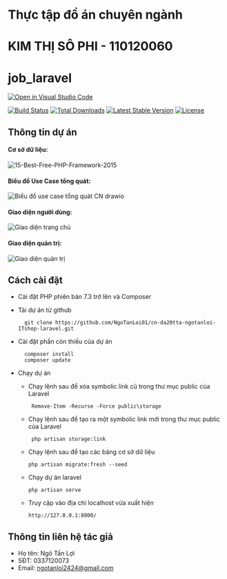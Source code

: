 # Thực tập đồ án chuyên ngành 
# KIM THỊ SÔ PHI - 110120060
# job_laravel
<p align="center"><a href= ![gd_chinh](https://github.com/phiphi1101/cn-da20tta-kimthisophi-job-laravel/assets/116547777/d0158c6b-9782-45cd-b5f3-f937a966776d)
></a></p>

[![Open in Visual Studio Code](https://img.shields.io/static/v1?logo=visualstudiocode&label=&message=Open%20in%20Visual%20Studio%20Code&labelColor=2c2c32&color=007acc&logoColor=007acc)](https://open.vscode.dev/microsoft/Web-Dev-For-Beginners)

<p align="center">
  
<a href="https://travis-ci.org/laravel/framework"><img src="https://travis-ci.org/laravel/framework.svg" alt="Build Status"></a>
<a href="https://packagist.org/packages/laravel/framework"><img src="https://poser.pugx.org/laravel/framework/d/total.svg" alt="Total Downloads"></a>
<a href="https://packagist.org/packages/laravel/framework"><img src="https://poser.pugx.org/laravel/framework/v/stable.svg" alt="Latest Stable Version"></a>
<a href="https://packagist.org/packages/laravel/framework"><img src="https://poser.pugx.org/laravel/framework/license.svg" alt="License"></a>
</p>

## Thông tin dự án
#### Cơ sở dữ liệu:
![15-Best-Free-PHP-Framework-2015](https://github.com/phiphi1101/cn-da20tta-kimthisophi-job-laravel/assets/116547777/a0b4f5e6-5d48-4b49-a3be-df2f6cd9d6b5)


#### Biểu đồ Use Case tổng quát:
![Biểu đồ use case tổng quát CN drawio](https://github.com/NgoTanLoi01/cn-da20tta-ngotanloi-ITshop-laravel/assets/112923143/84d6deb8-e636-48f7-ba2d-9769d1afb652)

#### Giao diện người dùng:
  
![Giao diện trang chủ](https://github.com/NgoTanLoi01/cn-da20tta-ngotanloi-ITshop-laravel/assets/112923143/9345588e-7731-4162-8404-4d5225b23fc7)

#### Giao diện quản trị:

![Giao diện quản trị](https://github.com/NgoTanLoi01/cn-da20tta-ngotanloi-ITshop-laravel/assets/112923143/01a1ce32-832b-4895-aa75-fe4e798cd937)



## Cách cài đặt 
  - Cài đặt PHP phiên bản 7.3 trở lên và Composer
  - Tải dự án từ github

          git clone https://github.com/NgoTanLoi01/cn-da20tta-ngotanloi-ITshop-laravel.git
  - Cài đặt phần còn thiếu của dự án

          composer install
          composer update

  - Chạy dự án
    - Chạy lệnh sau để xóa symbolic link cũ trong thư mục public của Laravel 
   
           Remove-Item -Recurse -Force public\storage
    - Chạy lệnh sau để tạo ra một symbolic link mới trong thư mục public của Laravel
   
           php artisan storage:link
    - Chạy lệnh sau để tạo các bảng cơ sở dữ liệu
   
          php artisan migrate:fresh --seed
    - Chạy dự án laravel

          php artisan serve
    - Truy cập vào địa chỉ localhost vừa xuất hiện
   
          http://127.0.0.1:8000/

## Thông tin liên hệ tác giả
  - Họ tên: Ngô Tấn Lợi
  - SĐT: 0337120073
  - Email: ngotanloi2424@gmail.com
